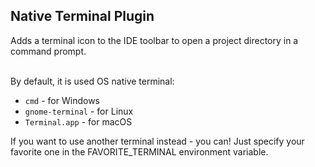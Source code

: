<h2>Native Terminal Plugin</h2>
Adds a terminal icon to the IDE toolbar to open a project directory in a command prompt.

<br>By default, it is used OS native terminal:
* `cmd` - for Windows
* `gnome-terminal` - for Linux
* `Terminal.app` - for macOS

If you want to use another terminal instead - you can!
Just specify your favorite one in the FAVORITE_TERMINAL environment variable.

